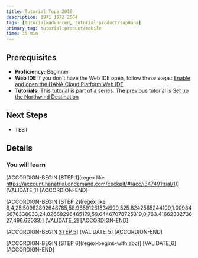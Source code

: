 ```yaml
---
title: Tutorial Topa 2019 
description: 1971 1972 2504
tags: [tutorial>advanced, tutorial:product/sapHana]
primary_tag: tutorial:product/mobile
time: 35 min
---
```



## Prerequisites  
 - **Proficiency:** Beginner 
 - **Web IDE** If you don't have the Web IDE open, follow these steps: [Enable and open the HANA Cloud Platform Web IDE](https://go.sap.com/developer/tutorials/sapui5-webide-open-webide.html)
 - **Tutorials:** This tutorial is part of a series.  The previous tutorial is [Set up the Northwind Destination](https://go.sap.com/developer/tutorials/hcp-create-destination.html)

## Next Steps
 - TEST
  

## Details
### You will learn  

[ACCORDION-BEGIN [STEP 1](regex like https://account.hanatrial.ondemand.com/cockpit/#/acc/i347491trial/1)] 
[VALIDATE_1] 
[ACCORDION-END]

[ACCORDION-BEGIN [STEP 2](regex like 8,4,25.50962892648785,58.96591261834999,525.8242565244109,1.009846676338033,24.02668296465179,59.64467078725319,0,763.4166233273627,496.62033)] 
[VALIDATE_2] 
[ACCORDION-END]

[ACCORDION-BEGIN [STEP 5](rexact-match-precise)] 
[VALIDATE_5] 
[ACCORDION-END]

[ACCORDION-BEGIN [STEP 6](regex-begins-with abc)] 
[VALIDATE_6] 
[ACCORDION-END]

